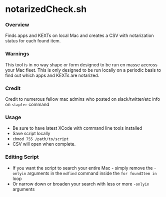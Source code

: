 # notarizedCheck.sh

### Overview
Finds apps and KEXTs on local Mac and creates a CSV with notarization status for each found item.  

### Warnings
This tool is in no way shape or form designed to be run en masse accross your Mac fleet.  This is only designed to be run locally on a periodic basis to find out which apps and KEXTs are notarized.

### Credit
Credit to numerous fellow mac admins who posted on slack/twitter/etc info on `stapler` command 

### Usage
- Be sure to have latest XCode with command line tools installed  
- Save script locally  
- `chmod 755 /path/to/script`
- CSV will open when complete.

### Editing Script  
- If you want the script to search your entire Mac - simply remove the `-onlyin` arguments in the `mdfind` command inside the `for foundItem in` loop  
- Or narrow down or broaden your search with less or more `-onlyin` arguments
